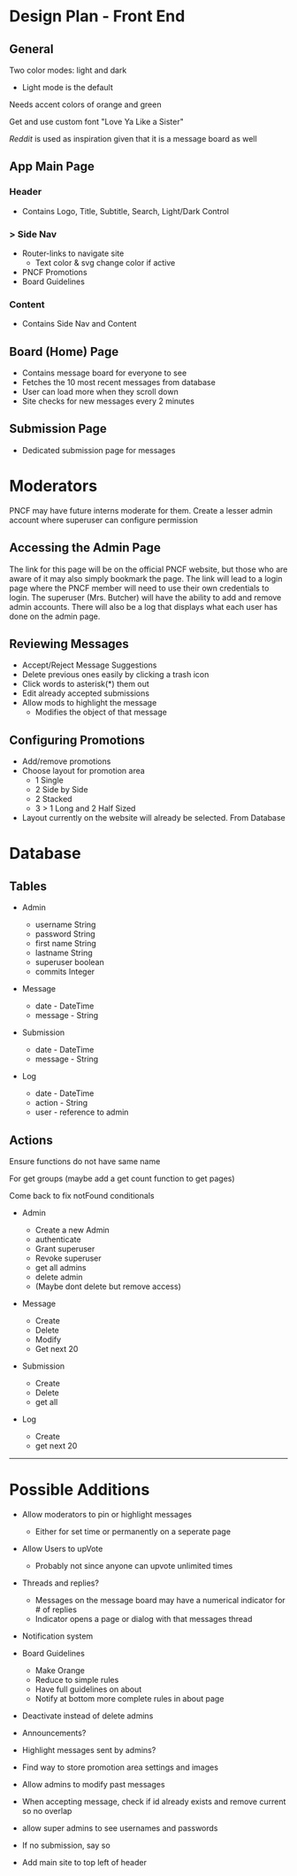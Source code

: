 # Design Plan - Front End

## General

Two color modes: light and dark

- Light mode is the default

Needs accent colors of orange and green

Get and use custom font "Love Ya Like a Sister"

*Reddit* is used as inspiration given that it is a message board as well

## App Main Page

### Header

- Contains Logo, Title, Subtitle, Search, Light/Dark Control

### \> Side Nav

- Router-links to navigate site
  - Text color & svg change color if active
- PNCF Promotions
- Board Guidelines

### Content

- Contains Side Nav and Content

## Board (Home) Page
- Contains message board for everyone to see
- Fetches the 10 most recent messages from database
- User can load more when they scroll down
- Site checks for new messages every 2 minutes

## Submission Page
- Dedicated submission page for messages


# Moderators

PNCF may have future interns moderate for them. Create a lesser admin account where
superuser can configure permission

## Accessing the Admin Page

The link for this page will be on the official PNCF website, but those who are
aware of it may also simply bookmark the page. The link will lead to a login page
where the PNCF member will need to use their own credentials to login. 
The superuser (Mrs. Butcher) will have the ability to add and remove admin 
accounts. There will also be a log that displays what each user has done on 
the admin page.

## Reviewing Messages

- Accept/Reject Message Suggestions
- Delete previous ones easily by clicking a trash icon
- Click words to asterisk(*) them out
- Edit already accepted submissions
- Allow mods to highlight the message
  - Modifies the object of that message

## Configuring Promotions

- Add/remove promotions
- Choose layout for promotion area
  - 1 Single
  - 2 Side by Side
  - 2 Stacked
  - 3 > 1 Long and 2 Half Sized
- Layout currently on the website will already be selected. From Database


# Database

## Tables

- Admin
  - username    String
  - password    String
  - first name  String
  - lastname    String
  - superuser   boolean
  - commits     Integer

- Message
  - date - DateTime
  - message - String

- Submission
  - date - DateTime
  - message - String

- Log
  - date - DateTime
  - action - String
  - user - reference to admin

## Actions

Ensure functions do not have same name

For get groups (maybe add a get count function to get pages)

Come back to fix notFound conditionals

- Admin
  - Create a new Admin
  - authenticate
  - Grant superuser
  - Revoke superuser
  - get all admins
  - delete admin
  - (Maybe dont delete but remove access)

- Message
  - Create
  - Delete
  - Modify
  - Get next 20

- Submission
  - Create
  - Delete
  - get all

- Log
  - Create
  - get next 20

___
# Possible Additions

- Allow moderators to pin or highlight messages
  - Either for set time or permanently on a seperate page
- Allow Users to upVote
  - Probably not since anyone can upvote unlimited times
- Threads and replies?
  - Messages on the message board may have a numerical indicator for # of replies
  - Indicator opens a page or dialog with that messages thread
- Notification system
- Board Guidelines
  - Make Orange
  - Reduce to simple rules
  - Have full guidelines on about
  - Notify at bottom more complete rules in about page
- Deactivate instead of delete admins
- Announcements?
- Highlight messages sent by admins?


- Find way to store promotion area settings and images
- Allow admins to modify past messages
- When accepting message, check if id already exists and remove current so no overlap
- allow super admins to see usernames and passwords
- If no submission, say so
- Add main site to top left of header
